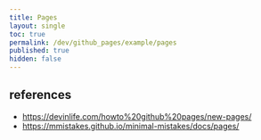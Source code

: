 ```yaml
---
title: Pages
layout: single
toc: true
permalink: /dev/github_pages/example/pages
published: true
hidden: false
---
```


## references

- <https://devinlife.com/howto%20github%20pages/new-pages/>
- <https://mmistakes.github.io/minimal-mistakes/docs/pages/>
